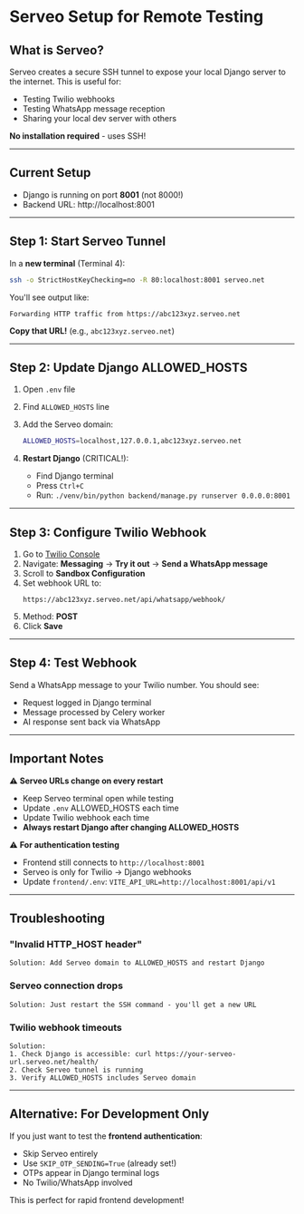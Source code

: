 # Serveo Setup for Remote Testing

## What is Serveo?

Serveo creates a secure SSH tunnel to expose your local Django server to the internet. This is useful for:
- Testing Twilio webhooks
- Testing WhatsApp message reception
- Sharing your local dev server with others

**No installation required** - uses SSH!

---

## Current Setup

- Django is running on port **8001** (not 8000!)
- Backend URL: http://localhost:8001

---

## Step 1: Start Serveo Tunnel

In a **new terminal** (Terminal 4):

```bash
ssh -o StrictHostKeyChecking=no -R 80:localhost:8001 serveo.net
```

You'll see output like:
```
Forwarding HTTP traffic from https://abc123xyz.serveo.net
```

**Copy that URL!** (e.g., `abc123xyz.serveo.net`)

---

## Step 2: Update Django ALLOWED_HOSTS

1. Open `.env` file
2. Find `ALLOWED_HOSTS` line
3. Add the Serveo domain:
   ```bash
   ALLOWED_HOSTS=localhost,127.0.0.1,abc123xyz.serveo.net
   ```

4. **Restart Django** (CRITICAL!):
   - Find Django terminal
   - Press `Ctrl+C`
   - Run: `./venv/bin/python backend/manage.py runserver 0.0.0.0:8001`

---

## Step 3: Configure Twilio Webhook

1. Go to [Twilio Console](https://console.twilio.com/)
2. Navigate: **Messaging** → **Try it out** → **Send a WhatsApp message**
3. Scroll to **Sandbox Configuration**
4. Set webhook URL to:
   ```
   https://abc123xyz.serveo.net/api/whatsapp/webhook/
   ```
5. Method: **POST**
6. Click **Save**

---

## Step 4: Test Webhook

Send a WhatsApp message to your Twilio number. You should see:
- Request logged in Django terminal
- Message processed by Celery worker
- AI response sent back via WhatsApp

---

## Important Notes

⚠️ **Serveo URLs change on every restart**
- Keep Serveo terminal open while testing
- Update `.env` ALLOWED_HOSTS each time
- Update Twilio webhook each time
- **Always restart Django after changing ALLOWED_HOSTS**

⚠️ **For authentication testing**
- Frontend still connects to `http://localhost:8001`
- Serveo is only for Twilio → Django webhooks
- Update `frontend/.env`: `VITE_API_URL=http://localhost:8001/api/v1`

---

## Troubleshooting

### "Invalid HTTP_HOST header"
```
Solution: Add Serveo domain to ALLOWED_HOSTS and restart Django
```

### Serveo connection drops
```
Solution: Just restart the SSH command - you'll get a new URL
```

### Twilio webhook timeouts
```
Solution:
1. Check Django is accessible: curl https://your-serveo-url.serveo.net/health/
2. Check Serveo tunnel is running
3. Verify ALLOWED_HOSTS includes Serveo domain
```

---

## Alternative: For Development Only

If you just want to test the **frontend authentication**:
- Skip Serveo entirely
- Use `SKIP_OTP_SENDING=True` (already set!)
- OTPs appear in Django terminal logs
- No Twilio/WhatsApp involved

This is perfect for rapid frontend development!
